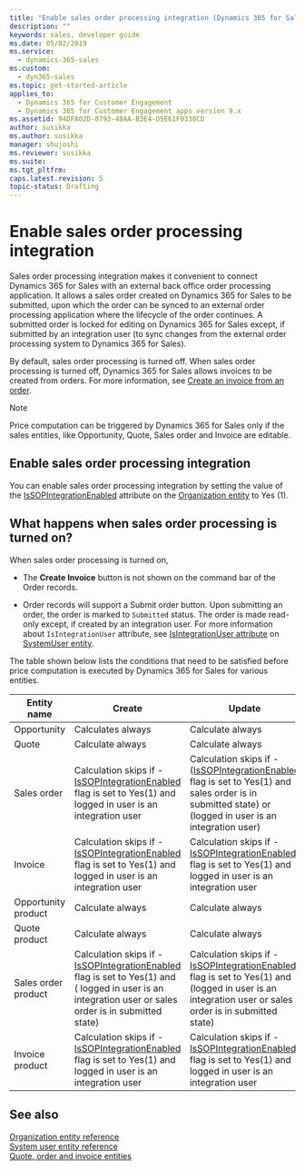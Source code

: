 ```yaml
---
title: "Enable sales order processing integration (Dynamics 365 for Sales) | MicrosoftDocs"
description: ""
keywords: sales, developer guide
ms.date: 05/02/2019
ms.service:
  - dynamics-365-sales
ms.custom:
  - dyn365-sales
ms.topic: get-started-article
applies_to:
  - Dynamics 365 for Customer Engagement
  - Dynamics 365 for Customer Engagement apps version 9.x
ms.assetid: 94DFA02D-0793-48AA-B3E4-D5E61F0330CD
author: susikka
ms.author: susikka
manager: shujoshi
ms.reviewer: susikka
ms.suite: 
ms.tgt_pltfrm: 
caps.latest.revision: 5
topic-status: Drafting
---
```

# Enable sales order processing integration

Sales order processing integration makes it convenient to connect Dynamics 365 for Sales with an external back office order processing application. It allows a sales order created on Dynamics 365 for Sales to be submitted, upon which the order can be synced to an external order processing application where the lifecycle of the order continues. A submitted order is locked for editing on Dynamics 365 for Sales except, if submitted by an integration user (to sync changes from the external order processing system to Dynamics 365 for Sales). 

By default, sales order processing is turned off. When sales order processing is turned off, Dynamics 365 for Sales allows invoices to be created from orders. For more information, see [Create an invoice from an order](../create-edit-invoice-sales.md). 

> [!NOTE]
> Price computation can be triggered by Dynamics 365 for Sales only if the sales entities, like Opportunity, Quote, Sales order and Invoice are editable.

## Enable sales order processing integration

You can enable sales order processing integration by setting the value of the [IsSOPIntegrationEnabled](../../developer/entities/organization.md#BKMK_IsSOPIntegrationEnabled) attribute on the [Organization entity](../../developer/entities/organization.md) to Yes (1).

## What happens when sales order processing is turned on?

When sales order processing is turned on,  

- The **Create Invoice** button is not shown on the command bar of the Order records. 

- Order records will support a Submit order button. Upon submitting an order, the order is marked to `Submitted` status. The order is made read-only except, if created by an integration user. For more information about `IsIntegrationUser` attribute, see [IsIntegrationUser attribute](../../developer/entities/systemuser.md#BKMK_IsIntegrationUser) on [SystemUser entity](../../developer/entities/systemuser.md).

The table shown below lists the conditions that need to be satisfied before price computation is executed by Dynamics 365 for Sales for various entities.

|Entity name|Create|Update|Delete|Recalculate|
|------|------|------|------|------|
|Opportunity|Calculates always|Calculate always|NA|Calculate always|
|Quote|Calculate always|Calculate always|NA|Calculate always|
|Sales order|Calculation skips if -<br />[IsSOPIntegrationEnabled](../../developer/entities/organization.md#BKMK_IsSOPIntegrationEnabled) flag is set to Yes(1) and logged in user is an integration user|Calculation skips if -<br />([IsSOPIntegrationEnabled](../../developer/entities/organization.md#BKMK_IsSOPIntegrationEnabled) flag is set to Yes(1) and sales order is in submitted state) or (logged in user is an integration user)|NA|Calculation skips if -<br />[IsSOPIntegrationEnabled](../../developer/entities/organization.md#BKMK_IsSOPIntegrationEnabled) flag is set to Yes(1) and sales order is in submitted state|
|Invoice|Calculation skips if -<br />[IsSOPIntegrationEnabled](../../developer/entities/organization.md#BKMK_IsSOPIntegrationEnabled) flag is set to Yes(1) and logged in user is an integration user|Calculation skips if -<br />[IsSOPIntegrationEnabled](../../developer/entities/organization.md#BKMK_IsSOPIntegrationEnabled) flag is set to Yes(1) and logged in user is an integration user|NA|Calculation skips if -<br />[IsSOPIntegrationEnabled](../../developer/entities/organization.md#BKMK_IsSOPIntegrationEnabled) flag is set to Yes(1) and logged in user is an integration user|
|Opportunity product|Calculate always|Calculate always|Calculate always|NA|
|Quote product|Calculate always|Calculate always|Calculate always|NA|
|Sales order product|Calculation skips if -<br />[IsSOPIntegrationEnabled](../../developer/entities/organization.md#BKMK_IsSOPIntegrationEnabled) flag is set to Yes(1) and ( logged in user is an integration user or sales order is in submitted state)|Calculation skips if -<br />[IsSOPIntegrationEnabled](../../developer/entities/organization.md#BKMK_IsSOPIntegrationEnabled) flag is set to Yes(1) and (logged in user is an integration user or sales order is in submitted state)|Calculation skips if -<br />[IsSOPIntegrationEnabled](../../developer/entities/organization.md#BKMK_IsSOPIntegrationEnabled) flag is set to Yes(1) and logged in user is an integration user|NA|
|Invoice product|Calculation skips if -<br />[IsSOPIntegrationEnabled](../../developer/entities/organization.md#BKMK_IsSOPIntegrationEnabled) flag is set to Yes(1) and logged in user is an integration user|Calculation skips if -<br />[IsSOPIntegrationEnabled](../../developer/entities/organization.md#BKMK_IsSOPIntegrationEnabled) flag is set to Yes(1) and logged in user is an integration user|Calculation skips if -<br />[IsSOPIntegrationEnabled](../../developer/entities/organization.md#BKMK_IsSOPIntegrationEnabled) flag is set to Yes(1) and logged in user is an integration user|NA|

## See also

[Organization entity reference](../../developer/entities/organization.md)<br />
[System user entity reference](../../developer/entities/systemuser.md)<br />
[Quote, order and invoice entities](../../developer/quote-order-invoice-entities.md)
